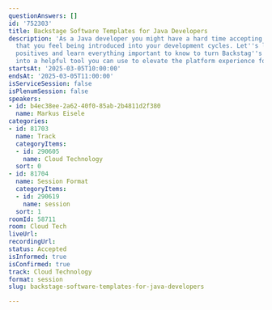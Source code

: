 ```yaml
---
questionAnswers: []
id: '752303'
title: Backstage Software Templates for Java Developers
description: 'As a Java developer you might have a hard time accepting the limitations
  that you feel being introduced into your development cycles. Let''s look at the
  positives and learn everything important to know to turn Backstag''s software templates
  into a helpful tool you can use to elevate the platform experience for all developers. '
startsAt: '2025-03-05T10:00:00'
endsAt: '2025-03-05T11:00:00'
isServiceSession: false
isPlenumSession: false
speakers:
- id: b4ec38ee-2a62-40f0-85ab-2b4811d2f380
  name: Markus Eisele
categories:
- id: 81703
  name: Track
  categoryItems:
  - id: 290605
    name: Cloud Technology
  sort: 0
- id: 81704
  name: Session Format
  categoryItems:
  - id: 290619
    name: session
  sort: 1
roomId: 58711
room: Cloud Tech
liveUrl:
recordingUrl:
status: Accepted
isInformed: true
isConfirmed: true
track: Cloud Technology
format: session
slug: backstage-software-templates-for-java-developers

---
```

